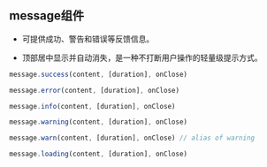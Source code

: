 ## message组件

- 可提供成功、警告和错误等反馈信息。

- 顶部居中显示并自动消失，是一种不打断用户操作的轻量级提示方式。

``` javascript
message.success(content, [duration], onClose)

message.error(content, [duration], onClose)

message.info(content, [duration], onClose)

message.warning(content, [duration], onClose)

message.warn(content, [duration], onClose) // alias of warning

message.loading(content, [duration], onClose)
```